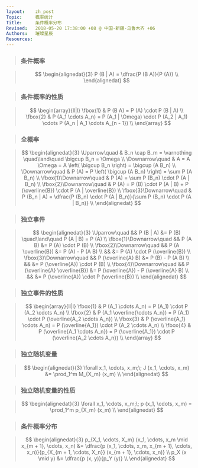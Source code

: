 ```yaml
---
layout:    zh_post
Topic:     概率统计
Title:     条件概率分布
Revised:   2018-05-20 17:38:00 +08 @ 中国-新疆-乌鲁木齐 +06
Authors:   璀璨星辰
Resources:
---
```


> ### 条件概率

> $$
> \begin{alignedat}{3}
> P (B | A) = \dfrac{P (B A)}{P (A)} \\
> \end{alignedat}
> $$
>

> ### 条件概率的性质

> $$
> \begin{array}{ll|l}
> \fbox{1} & P (B A) = P (A) \cdot P (B | A) \\
> \fbox{2} & P (A_1 \cdots A_n) = P (A_1 | \Omega) \cdot P (A_2 | A_1) \cdots P (A_n | A_1 \cdots A_{n - 1}) \\
> \end{array}
> $$
>

> ### 全概率

> $$
> \begin{alignedat}{3}
> \Uparrow\quad           & B_n \cap B_m = \varnothing \quad\land\quad \bigcup B_n = \Omega \\
> \Downarrow\quad         & A = A \Omega = A \left( \bigcup B_n \right) = \bigcup (A B_n) \\
> \Downarrow\quad         & P (A) = P \left( \bigcup (A B_n) \right) = \sum P (A B_n) \\
> \fbox{1}\Downarrow\quad & P (A) = \sum P (B_n) \cdot P (A | B_n) \\
> \fbox{2}\Downarrow\quad & P (A) = P (B) \cdot P (A | B) + P (\overline{B}) \cdot P (A | \overline{B}) \\
> \fbox{3}\Downarrow\quad & P (B_n | A) = \dfrac{P (B_n) \cdot P (A | B_n)}{\sum P (B_n) \cdot P (A | B_n)} \\
> \end{alignedat}
> $$
>

> ### 独立事件

> $$
> \begin{alignedat}{3}
> \Uparrow\quad           &&                     P (B | A) &= P (B) \quad\land\quad P (A | B) = P (A) \\
> \fbox{1}\Downarrow\quad &&                       P (A B) &= P (A) \cdot P (B) \\
> \fbox{2}\Downarrow\quad &&            P (A \overline{B}) &= P (A) - P (A B) \\
>                         &&                               &= P (A) \cdot P (\overline{B}) \\
> \fbox{3}\Downarrow\quad &&            P (\overline{A} B) &= P (B) - P (A B) \\
>                         &&                               &= P (\overline{A}) \cdot P (B) \\
> \fbox{4}\Downarrow\quad && P (\overline{A} \overline{B}) &= P (\overline{A}) - P (\overline{A} B) \\
>                         &&                               &= P (\overline{A}) \cdot P (\overline{B}) \\
> \end{alignedat}
> $$
>

> ### 独立事件的性质

> $$
> \begin{array}{ll|l}
> \fbox{1} & P (A_1 \cdots A_n) = P (A_1) \cdot P (A_2 \cdots A_n) \\
> \fbox{2} & P (A_1 \overline{\cdots A_n}) = P (A_1) \cdot P (\overline{A_2 \cdots A_n}) \\
> \fbox{3} & P (\overline{A_1} \cdots A_n) = P (\overline{A_1}) \cdot P (A_2 \cdots A_n) \\
> \fbox{4} & P (\overline{A_1 \cdots A_n}) = P (\overline{A_1}) \cdot P (\overline{A_2 \cdots A_n}) \\
> \end{array}
> $$
>

> ### 独立随机变量

> $$
> \begin{alignedat}{3}
> \forall x_1, \cdots, x_m;\;  J (x_1, \cdots, x_m) &= \prod_1^m M_{X_m} (x_m) \\
> \end{alignedat}
> $$
>

> ### 独立随机变量的性质

> $$
> \begin{alignedat}{3}
> \forall x_1, \cdots, x_m;\; p (x_1, \cdots, x_m) = \prod_1^m p_{X_m} (x_m) \\
> \end{alignedat}
> $$
>

> ### 条件概率分布

> $$
> \begin{alignedat}{3}
> p_{X_1, \cdots, X_m} (x_1, \cdots, x_m \mid x_{m + 1}, \cdots, x_n) &= \dfrac{p (x_1, \cdots, x_m, x_{m + 1}, \cdots, x_n)}{p_{X_{m + 1, \cdots, X_n}} (x_{m + 1}, \cdots, x_n)} \\
>                                                      p_X (x \mid y) &= \dfrac{p (x, y)}{p_Y (y)} \\
> \end{alignedat}
> $$
>